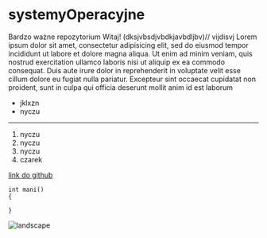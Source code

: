 # systemyOperacyjne
Bardzo ważne repozytorium
Witaj!
(dksjvbsdjvbdkjavbdljbv)//
vijdisvj
Lorem ipsum dolor sit amet, consectetur adipisicing elit, sed do eiusmod tempor incididunt ut labore et dolore magna aliqua. Ut enim ad minim veniam, quis nostrud exercitation ullamco laboris nisi ut aliquip ex ea commodo consequat. Duis aute irure dolor in reprehenderit in voluptate velit esse cillum dolore eu fugiat nulla pariatur. Excepteur sint occaecat cupidatat non proident, sunt in culpa qui officia deserunt mollit anim id est laborum

- jklxzn
- nyczu
---
1. nyczu
2. nyczu
9. nyczu
8. czarek

[link do github](https://github.com/miklas96/systemyOperacyjne.git)

    int mani()
    {

    }

![landscape](https://static.pexels.com/photos/4062/landscape-mountains-nature-lake.jpeg)
